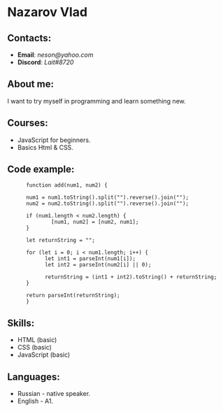 # Nazarov Vlad

## Contacts:

* __Email__: _neson@yahoo.com_
* __Discord__: _Lait#8720_

## About me:

I want to try myself in programming and learn something new.

## Courses:

* JavaScript for beginners.
* Basics Html & CSS.

## Code example:

```
      function add(num1, num2) {

      num1 = num1.toString().split("").reverse().join(""); 
      num2 = num2.toString().split("").reverse().join("");
                                                
      if (num1.length < num2.length) {
              [num1, num2] = [num2, num1];
      }
                                                
      let returnString = "";

      for (let i = 0; i < num1.length; i++) {
            let int1 = parseInt(num1[i]);
            let int2 = parseInt(num2[i] || 0);
                                                
            returnString = (int1 + int2).toString() + returnString;
      }
                                                
      return parseInt(returnString);
      }
```
## Skills:

* HTML (basic)
* CSS (basic)
* JavaScript (basic)

## Languages:

* Russian - native speaker.
* English - A1.
